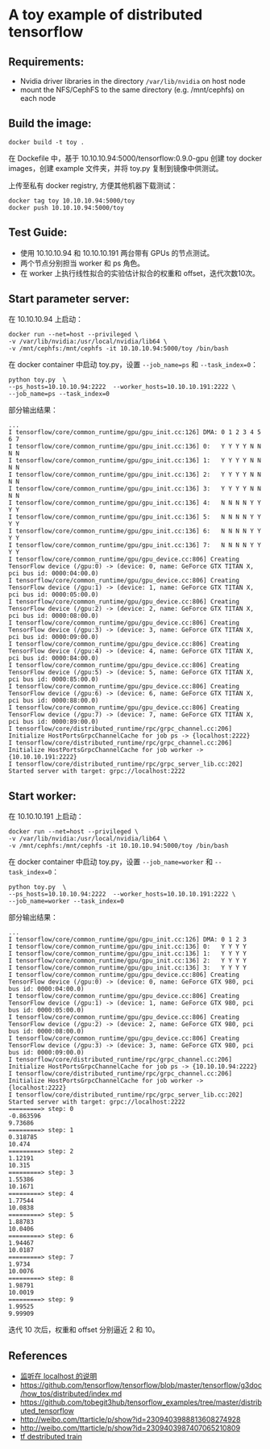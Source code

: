# A toy example of distributed tensorflow

## Requirements:
* Nvidia driver libraries in the directory `/var/lib/nvidia` on host node
* mount the NFS/CephFS to the same directory (e.g. /mnt/cephfs) on each node

## Build the image:
```
docker build -t toy .
```
在 Dockefile 中，基于 10.10.10.94:5000/tensorflow:0.9.0-gpu 创建 toy docker images，创建 example 文件夹，并将 toy.py 复制到镜像中供测试。

上传至私有 docker registry, 方便其他机器下载测试：
```
docker tag toy 10.10.10.94:5000/toy
docker push 10.10.10.94:5000/toy
```

## Test Guide:
* 使用 10.10.10.94 和 10.10.10.191 两台带有 GPUs 的节点测试。
* 两个节点分别担当 worker 和 ps 角色。
* 在 worker 上执行线性拟合的实验估计拟合的权重和 offset，迭代次数10次。

## Start parameter server:
在 10.10.10.94 上启动：
```
docker run --net=host --privileged \
-v /var/lib/nvidia:/usr/local/nvidia/lib64 \
-v /mnt/cephfs:/mnt/cephfs -it 10.10.10.94:5000/toy /bin/bash
```

在 docker container 中启动 toy.py，设置 `--job_name=ps` 和 `--task_index=0`：
```
python toy.py  \
--ps_hosts=10.10.10.94:2222  --worker_hosts=10.10.10.191:2222 \
--job_name=ps --task_index=0
```
部分输出结果：
```
...
I tensorflow/core/common_runtime/gpu/gpu_init.cc:126] DMA: 0 1 2 3 4 5 6 7
I tensorflow/core/common_runtime/gpu/gpu_init.cc:136] 0:   Y Y Y Y N N N N
I tensorflow/core/common_runtime/gpu/gpu_init.cc:136] 1:   Y Y Y Y N N N N
I tensorflow/core/common_runtime/gpu/gpu_init.cc:136] 2:   Y Y Y Y N N N N
I tensorflow/core/common_runtime/gpu/gpu_init.cc:136] 3:   Y Y Y Y N N N N
I tensorflow/core/common_runtime/gpu/gpu_init.cc:136] 4:   N N N N Y Y Y Y
I tensorflow/core/common_runtime/gpu/gpu_init.cc:136] 5:   N N N N Y Y Y Y
I tensorflow/core/common_runtime/gpu/gpu_init.cc:136] 6:   N N N N Y Y Y Y
I tensorflow/core/common_runtime/gpu/gpu_init.cc:136] 7:   N N N N Y Y Y Y
I tensorflow/core/common_runtime/gpu/gpu_device.cc:806] Creating TensorFlow device (/gpu:0) -> (device: 0, name: GeForce GTX TITAN X, pci bus id: 0000:04:00.0)
I tensorflow/core/common_runtime/gpu/gpu_device.cc:806] Creating TensorFlow device (/gpu:1) -> (device: 1, name: GeForce GTX TITAN X, pci bus id: 0000:05:00.0)
I tensorflow/core/common_runtime/gpu/gpu_device.cc:806] Creating TensorFlow device (/gpu:2) -> (device: 2, name: GeForce GTX TITAN X, pci bus id: 0000:08:00.0)
I tensorflow/core/common_runtime/gpu/gpu_device.cc:806] Creating TensorFlow device (/gpu:3) -> (device: 3, name: GeForce GTX TITAN X, pci bus id: 0000:09:00.0)
I tensorflow/core/common_runtime/gpu/gpu_device.cc:806] Creating TensorFlow device (/gpu:4) -> (device: 4, name: GeForce GTX TITAN X, pci bus id: 0000:84:00.0)
I tensorflow/core/common_runtime/gpu/gpu_device.cc:806] Creating TensorFlow device (/gpu:5) -> (device: 5, name: GeForce GTX TITAN X, pci bus id: 0000:85:00.0)
I tensorflow/core/common_runtime/gpu/gpu_device.cc:806] Creating TensorFlow device (/gpu:6) -> (device: 6, name: GeForce GTX TITAN X, pci bus id: 0000:88:00.0)
I tensorflow/core/common_runtime/gpu/gpu_device.cc:806] Creating TensorFlow device (/gpu:7) -> (device: 7, name: GeForce GTX TITAN X, pci bus id: 0000:89:00.0)
I tensorflow/core/distributed_runtime/rpc/grpc_channel.cc:206] Initialize HostPortsGrpcChannelCache for job ps -> {localhost:2222}
I tensorflow/core/distributed_runtime/rpc/grpc_channel.cc:206] Initialize HostPortsGrpcChannelCache for job worker -> {10.10.10.191:2222}
I tensorflow/core/distributed_runtime/rpc/grpc_server_lib.cc:202] Started server with target: grpc://localhost:2222
```

## Start worker:
在 10.10.10.191 上启动：
```
docker run --net=host --privileged \
-v /var/lib/nvidia:/usr/local/nvidia/lib64 \
-v /mnt/cephfs:/mnt/cephfs -it 10.10.10.94:5000/toy /bin/bash
```

在 docker container 中启动 toy.py，设置 `--job_name=worker` 和 `--task_index=0`：
```
python toy.py  \
--ps_hosts=10.10.10.94:2222  --worker_hosts=10.10.10.191:2222 \
--job_name=worker --task_index=0
```

部分输出结果：
```
...
I tensorflow/core/common_runtime/gpu/gpu_init.cc:126] DMA: 0 1 2 3
I tensorflow/core/common_runtime/gpu/gpu_init.cc:136] 0:   Y Y Y Y
I tensorflow/core/common_runtime/gpu/gpu_init.cc:136] 1:   Y Y Y Y
I tensorflow/core/common_runtime/gpu/gpu_init.cc:136] 2:   Y Y Y Y
I tensorflow/core/common_runtime/gpu/gpu_init.cc:136] 3:   Y Y Y Y
I tensorflow/core/common_runtime/gpu/gpu_device.cc:806] Creating TensorFlow device (/gpu:0) -> (device: 0, name: GeForce GTX 980, pci bus id: 0000:04:00.0)
I tensorflow/core/common_runtime/gpu/gpu_device.cc:806] Creating TensorFlow device (/gpu:1) -> (device: 1, name: GeForce GTX 980, pci bus id: 0000:05:00.0)
I tensorflow/core/common_runtime/gpu/gpu_device.cc:806] Creating TensorFlow device (/gpu:2) -> (device: 2, name: GeForce GTX 980, pci bus id: 0000:08:00.0)
I tensorflow/core/common_runtime/gpu/gpu_device.cc:806] Creating TensorFlow device (/gpu:3) -> (device: 3, name: GeForce GTX 980, pci bus id: 0000:09:00.0)
I tensorflow/core/distributed_runtime/rpc/grpc_channel.cc:206] Initialize HostPortsGrpcChannelCache for job ps -> {10.10.10.94:2222}
I tensorflow/core/distributed_runtime/rpc/grpc_channel.cc:206] Initialize HostPortsGrpcChannelCache for job worker -> {localhost:2222}
I tensorflow/core/distributed_runtime/rpc/grpc_server_lib.cc:202] Started server with target: grpc://localhost:2222
=========> step: 0
-0.863596
9.73686
=========> step: 1
0.318785
10.474
=========> step: 2
1.12191
10.315
=========> step: 3
1.55386
10.1671
=========> step: 4
1.77544
10.0838
=========> step: 5
1.88783
10.0406
=========> step: 6
1.94467
10.0187
=========> step: 7
1.9734
10.0076
=========> step: 8
1.98791
10.0019
=========> step: 9
1.99525
9.99909
```

迭代 10 次后，权重和 offset 分别逼近 2 和 10。

## References
* [监听在 localhost 的说明](https://github.com/tensorflow/tensorflow/issues/2925)
* https://github.com/tensorflow/tensorflow/blob/master/tensorflow/g3doc/how_tos/distributed/index.md
* https://github.com/tobegit3hub/tensorflow_examples/tree/master/distributed_tensorflow
* http://weibo.com/ttarticle/p/show?id=2309403988813608274928
* http://weibo.com/ttarticle/p/show?id=2309403987407065210809
* [tf destributed train](https://www.tensorflow.org/deploy/distributed)
